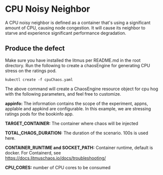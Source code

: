 # CPU Noisy Neighbor
A CPU noisy neighbor is defined as a container that's using a significant amount of CPU, causing node congestion. It will cause its neighbor to starve and experience significant performance degradation.

## Produce the defect
Make sure you have installed the litmus per README.md in the root directory. Run the following to create a chaosEngine for generating CPU stress on the ratings pod.

`kubectl create -f cpuChaos.yaml`

The above command will create a ChaosEngine resource object for cpu hog with the following parameters, and feel free to customize.

  **appinfo:** The information contains the scope of the experiment, appns, applable and appkind are configurable. In this example, we are stressing ratings pods for the bookinfo app.

  **TARGET_CONTAINER:** The container where chaos will be injected

  **TOTAL_CHAOS_DURATION:** The duration of the scenario. 100s is used here.

  **CONTAINER_RUNTIME and SOCKET_PATH:** Container runtime, default is docker. For Containerd, see https://docs.litmuschaos.io/docs/troubleshooting/

  **CPU_CORES:** number of CPU cores to be consumed
